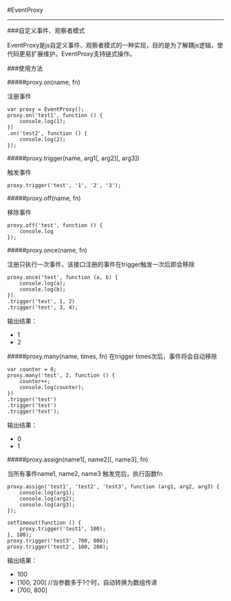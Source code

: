 #EventProxy

-----

###自定义事件、观察者模式

EventProxy是js自定义事件、观察者模式的一种实现，目的是为了解耦js逻辑，使代码更易扩展维护。EventProxy支持链式操作。

###使用方法

#####proxy.on(name, fn) 

注册事件

	var proxy = EventProxy();
	proxy.on('test1', function () {
		console.log(1);
	})
	.on('test2', function () {
		console.log(2);
	});
	
#####proxy.trigger(name, arg1[, arg2][, arg3])
 
触发事件

	proxy.trigger('test', '1', '2', '3');	
	
#####proxy.off(name, fn) 

移除事件

	proxy.off('test', function () {
		console.log
	});
	
#####proxy.once(name, fn) 

注册只执行一次事件，该接口注册的事件在trigger触发一次后即会移除
	
	proxy.once('test', function (a, b) {
		console.log(a);
		console.log(b);
	})
	.trigger('test', 1, 2)
	.trigger('test', 3, 4); 

输出结果：

* 1
* 2

#####proxy.many(name, times, fn) 
在trigger times次后，事件将会自动移除

	var counter = 0;
	proxy.many('test', 2, function () {
		counter++;
		console.log(counter);
	})
	.trigger('test')
	.trigger('test')
	.trigger('test');

输出结果：

* 0
* 1

#####proxy.assign(name1[, name2][, name3], fn) 

当所有事件name1, name2, name3 触发完后，执行函数fn

	proxy.assign('test1', 'test2', 'test3', function (arg1, arg2, arg3) {
		console.log(arg1);
		console.log(arg2);
		console.log(arg3);
	});
	
	setTimeout(function () {
		proxy.trigger('test1', 100);
	}, 100);
	proxy.trigger('test3', 700, 800);
	proxy.trigger('test2', 100, 200);

输出结果：

* 100
* [100, 200] //当参数多于1个时，自动转换为数组传递
* [700, 800]



	


